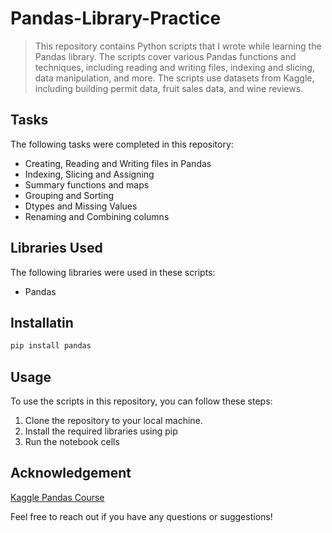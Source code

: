 # Pandas-Library-Practice
> This repository contains Python scripts that I wrote while learning the Pandas library. The scripts cover various Pandas functions and techniques, including reading and writing files, indexing and slicing, data manipulation, and more. The scripts use datasets from Kaggle, including building permit data, fruit sales data, and wine reviews.

## Tasks
The following tasks were completed in this repository:

- Creating, Reading and Writing files in Pandas
- Indexing, Slicing and Assigning
- Summary functions and maps
- Grouping and Sorting
- Dtypes and Missing Values
- Renaming and Combining columns

## Libraries Used
The following libraries were used in these scripts:

- Pandas
## Installatin
```Python
pip install pandas
```

## Usage
To use the scripts in this repository, you can follow these steps:

1. Clone the repository to your local machine.
2. Install the required libraries using pip 
3. Run the notebook cells

## Acknowledgement
[Kaggle Pandas Course](https://www.kaggle.com/learn/pandas)

Feel free to reach out if you have any questions or suggestions!
